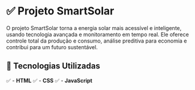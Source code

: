 # ✅ Projeto SmartSolar

O projeto SmartSolar torna a energia solar mais acessível e inteligente, usando tecnologia avançada e monitoramento em tempo real. Ele oferece controle total da produção e consumo, análise preditiva para economia e contribui para um futuro sustentável.

## 🚀 Tecnologias Utilizadas

✅ - **HTML** 
✅ - **CSS** 
✅ - **JavaScript** 

